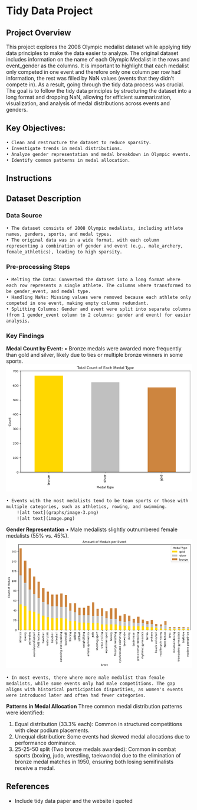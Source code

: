 # Tidy Data Project

## Project Overview 
This project explores the 2008 Olympic medalist dataset while applying tidy data principles to make the data easier to analyze. The original dataset includes information on the name of each Olympic Medalist in the rows and event_gender as the columns. It is important to highlight that each medalist only competed in one event and therefore only one column per row had information, the rest was filled by NaN values (events that they didn’t compete in). As a result, going through the tidy data process was crucial. The goal is to follow the tidy data principles by structuring the dataset into a long format and dropping NaN, allowing for efficient summarization, visualization, and analysis of medal distributions across events and genders.

## Key Objectives:
    • Clean and restructure the dataset to reduce sparsity.
    • Investigate trends in medal distributions.
    • Analyze gender representation and medal breakdown in Olympic events.
    • Identify common patterns in medal allocation.

## Instructions 


## Dataset Description 
### Data Source  
    • The dataset consists of 2008 Olympic medalists, including athlete names, genders, sports, and medal types.
    • The original data was in a wide format, with each column representing a combination of gender and event (e.g., male_archery, female_athletics), leading to high sparsity.

### Pre-processing Steps
    • Melting the Data: Converted the dataset into a long format where each row represents a single athlete. The columns where transformed to be gender_event, and medal type.
    • Handling NaNs: Missing values were removed because each athlete only competed in one event, making empty columns redundant.
    • Splitting Columns: Gender and event were split into separate columns (from 1 gender_event column to 2 columns: gender and event) for easier analysis.

### Key Findings
**Medal Count by Event:**
    • Bronze medals were awarded more frequently than gold and silver, likely due to ties or multiple bronze winners in some sports. 
        ![alt text](graphs/image-1.png)

    • Events with the most medalists tend to be team sports or those with multiple categories, such as athletics, rowing, and swimming.
        ![alt text](graphs/image-3.png)
        ![alt text](image.png)


        

**Gender Representation**
    • Male medalists slightly outnumbered female medalists (55% vs. 45%).
        ![alt text](image.png)

    • In most events, there where more male medalist than female medalists, while some events only had male competitions. The gap aligns with historical participation disparities, as women's events were introduced later and often had fewer categories.


**Patterns in Medal Allocation**
Three common medal distribution patterns were identified:
1.	Equal distribution (33.3% each): Common in structured competitions with clear podium placements.
2.	Unequal distribution: Some events had skewed medal allocations due to performance dominance.
3.	25-25-50 split (Two bronze medals awarded): Common in combat sports (boxing, judo, wrestling, taekwondo) due to the elimination of bronze medal matches in 1950, ensuring both losing semifinalists receive a medal.

## **References**
- Include tidy data paper and the website i quoted 

